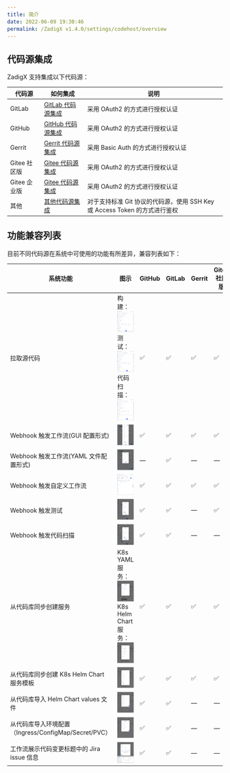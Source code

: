 ```yaml
---
title: 简介
date: 2022-06-09 19:30:46
permalink: /ZadigX v1.4.0/settings/codehost/overview
---
```


## 代码源集成
ZadigX 支持集成以下代码源：

| 代码源 | 如何集成 | 说明 |
|-------|---------|---|
| GitLab | [GitLab 代码源集成](/ZadigX%20v1.4.0/settings/codehost/gitlab/)| 采用 OAuth2 的方式进行授权认证 |
| GitHub | [GitHub 代码源集成](/ZadigX%20v1.4.0/settings/codehost/github/)| 采用 OAuth2 的方式进行授权认证 |
| Gerrit | [Gerrit 代码源集成](/ZadigX%20v1.4.0/settings/codehost/gerrit/)| 采用 Basic Auth 的方式进行授权认证 |
| Gitee 社区版 | [Gitee 代码源集成](/ZadigX%20v1.4.0/settings/codehost/gitee/)| 采用 OAuth2 的方式进行授权认证 |
| Gitee 企业版 <Badge text="企业版" /> | [Gitee 代码源集成](/ZadigX%20v1.4.0/settings/codehost/gitee-enterprise/)| 采用 OAuth2 的方式进行授权认证 |
| 其他 | [其他代码源集成](/ZadigX%20v1.4.0/settings/codehost/others/)|对于支持标准 Git 协议的代码源，使用 SSH Key 或 Access Token 的方式进行鉴权|

## 功能兼容列表

目前不同代码源在系统中可使用的功能有所差异，兼容列表如下：

| 系统功能 | 图示 | GitHub | GitLab | Gerrit | Gitee 社区版 | Gitee 企业版| 其他代码源 |
|--------|-----------------------------|---------|----|---|---|----|----|
| 拉取源代码 | 构建：<br><img style="width:100px; height:50px" src="../_images/build_config_repo.png"></img> <br> 测试：<br> <img style="width:100px; height:50px" src="../_images/test_config_repo.png"></img> <br> 代码扫描：<br> <img style="width:100px; height:50px" src="../_images/scan_config_repo.png"></img>|  ✅ | ✅ | ✅ | ✅ | ✅ |✅ （代码扫描不支持 ssh 鉴权方式拉代码）|
| Webhook 触发工作流(GUI 配置形式) | <img style="width:100px; height:50px" src="../_images/gui_webhook_config.png"></img> | ✅ | ✅ | ✅ | ✅ |✅ | — |
| Webhook 触发工作流(YAML 文件配置形式) | <img style="width:100px; height:50px" src="../_images/yaml_webhook_config.png"></img> | — | ✅ | — | — | — | — |
| Webhook 触发自定义工作流 | <img style="width:100px; height:50px" src="../_images/common_workflow_webhook_config.png"></img> |  ✅ | ✅ |  ✅ | ✅ | ✅ | — |
| Webhook 触发测试 | <img style="width:100px; height:50px" src="../_images/test_webhook_config.png"></img> | ✅ | ✅ | — | ✅ |✅ | — |
| Webhook 触发代码扫描 | <img style="width:100px; height:50px" src="../_images/scan_webhook_config.png"></img> | ✅ | ✅ | — | — | — |— |
| 从代码库同步创建服务 |  K8s YAML 服务：<br><img style="width:100px; height:50px" src="../_images/create_k8s_service_from_repo.png"></img> <br> K8s Helm Chart 服务：<br> <img style="width:100px; height:50px" src="../_images/create_helm_service_from_repo.png"></img>| ✅ | ✅ | ✅ | ✅ |✅ | 支持创建Helm Chart 服务 |
| 从代码库同步创建 K8s Helm Chart 服务模板 |   <img style="width:100px; height:50px" src="../_images/create_helm_template_from_repo.png"></img>| ✅ | ✅ | ✅ | ✅ |✅ | ✅ |
| 从代码库导入 Helm Chart values 文件 | <img style="width:100px; height:50px" src="../_images/import_values_from_repo.png"></img>| ✅ | ✅ | — |— | — | — |
| 从代码库导入环境配置（Ingress/ConfigMap/Secret/PVC） | <img style="width:100px; height:50px" src="../_images/import_config_from_repo.png"></img>| ✅ | ✅ | — | — |— | — |
| 工作流展示代码变更标题中的 Jira issue 信息 | <img style="width:100px; height:50px" src="../_images/show_jira_issue_info.png"></img>| ✅ | ✅ | — | — | — |— |
